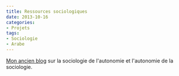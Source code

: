 ```yaml
---
title: Ressources sociologiques
date: 2013-10-16
categories:
- Projets
tags:
- Sociologie
- Arabe
---
```


[Mon ancien blog](https://ressources-sociologiques.net/blog/) sur la sociologie de l'autonomie et l'autonomie de la sociologie.

